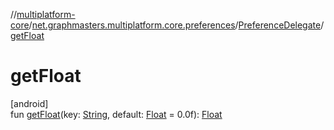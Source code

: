 //[multiplatform-core](../../../index.md)/[net.graphmasters.multiplatform.core.preferences](../index.md)/[PreferenceDelegate](index.md)/[getFloat](get-float.md)

# getFloat

[android]\
fun [getFloat](get-float.md)(key: [String](https://kotlinlang.org/api/latest/jvm/stdlib/kotlin/-string/index.html), default: [Float](https://kotlinlang.org/api/latest/jvm/stdlib/kotlin/-float/index.html) = 0.0f): [Float](https://kotlinlang.org/api/latest/jvm/stdlib/kotlin/-float/index.html)

